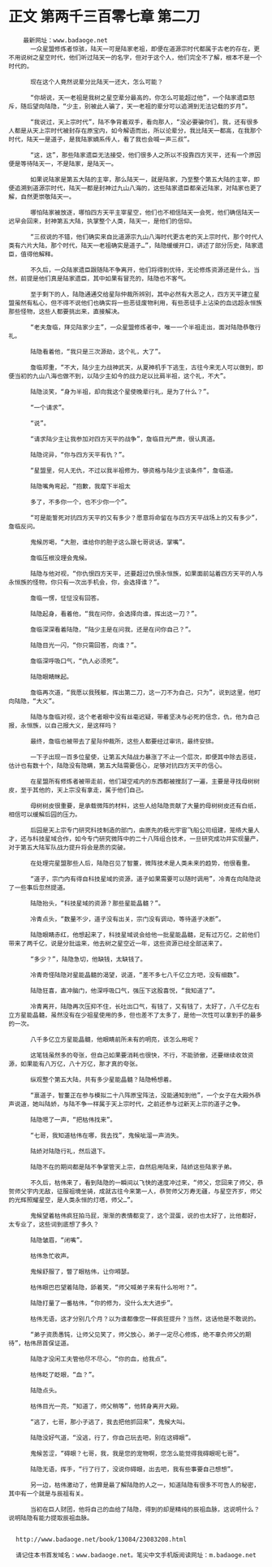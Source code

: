 # 正文 第两千三百零七章 第二刀
        最新网址：www.badaoge.net
          一众星盟修炼者惊骇，陆天一可是陆家老祖，即便在道源宗时代都属于古老的存在，更不用说树之星空时代，他们听过陆天一的名字，但对于这个人，他们完全不了解，根本不是一个时代的。
      
          现在这个人竟然说辈分比陆天一还大，怎么可能？
      
          “你胡说，天一老祖是我树之星空辈分最高的，你怎么可能超过他”，一个陆家遗臣怒斥，随后望向陆隐，“少主，别被此人骗了，天一老祖的辈分可以追溯到无法记载的岁月”。
      
          “我说过，天上宗时代”，陆不争背着双手，看向那人，“没必要骗你们，我，还有很多人都是从天上宗时代被封存在原宝内，如今解语而出，所以论辈分，我比陆天一都高，在我那个时代，陆天一是道子，是我陆家嫡系传人，看了我也会喊一声三叔”。
      
          “这，这”，那些陆家遗臣无法接受，他们很多人之所以不投靠四方天平，还有一个原因便是等待陆天一，不是陆家，是陆天一。
      
          如果说陆家是第五大陆的主宰，那么陆天一，就是陆家，乃至整个第五大陆的主宰，即便追溯到道源宗时代，陆天一都是封神过九山八海的，这些陆家遗臣都亲近陆家，对陆家也更了解，自然更崇敬陆天一。
      
          哪怕陆家被放逐，哪怕四方天平主宰星空，他们也不相信陆天一会死，他们确信陆天一迟早会回来，封神第五大陆，执掌整个人类，陆天一，是他们的信仰。
      
          “三叔说的不错，他们确实来自比道源宗九山八海时代更古老的天上宗时代，那个时代人类有六片大陆，那个时代，陆天一老祖确实是道子…”，陆隐缓缓开口，讲述了部分历史，陆家遗臣，值得他解释。
      
          不久后，一众陆家遗臣跟随陆不争离开，他们将得到优待，无论修炼资源还是什么，当然，前提是他们真是陆家遗臣，其中如果有冒充的，陆隐也不客气。
      
          至于剩下的人，陆隐通通交给星际仲裁所辨别，其中必然有大恶之人，四方天平建立星盟虽然有私心，但不得不说他们也确实将一些恶徒废物利用，有些恶徒手上沾染的血远超永恒族那些怪物，这些人都要挑出来，直接解决。
      
          “老夫詹临，拜见陆家少主”，一众星盟修炼者中，唯一一个半祖走出，面对陆隐恭敬行礼。
      
          陆隐看着他，“我只是三次源劫，这个礼，大了”。
      
          詹临郑重，“不大，陆少主力战神武天，从夏神机手下逃生，古往今来无人可以做到，即便当初的九山八海也做不到，以陆少主如今的战力足以比肩半祖，这个礼，不大”。
      
          陆隐淡笑，“身为半祖，却向我这个星使晚辈行礼，是为了什么？”。
      
          “一个请求”。
      
          “说”。
      
          “请求陆少主让我参加对四方天平的战争”，詹临目光严肃，很认真道。
      
          陆隐诧异，“你与四方天平有仇？”。
      
          “星盟里，何人无仇，不过以我半祖修为，够资格与陆少主谈条件”，詹临道。
      
          陆隐嘴角弯起，“抱歉，我麾下半祖太
      
          多了，不多你一个，也不少你一个”。
      
          “可是能誓死对抗四方天平的又有多少？愿意将命留在与四方天平战场上的又有多少”，詹临反问。
      
          鬼候厉喝，“大胆，谁给你的胆子这么跟七哥说话，掌嘴”。
      
          詹临压根没理会鬼候。
      
          陆隐与他对视，“你仇恨四方天平，还要超过仇恨永恒族，如果面前站着四方天平的人与永恒族的怪物，你只有一次出手机会，你，会选择谁？”。
      
          詹临一愣，怔怔没有回答。
      
          陆隐起身，看着他，“我在问你，会选择向谁，挥出这一刀？”。
      
          詹临深深看着陆隐，“陆少主是在问我，还是在问你自己？”。
      
          陆隐目光一闪，“你只需回答，向谁？”。
      
          詹临深呼吸口气，“仇人必须死”。
      
          陆隐眼睛眯起。
      
          詹临再次道，“我愿以我残躯，挥出第二刀，这一刀不为自己，只为”，说到这里，他盯向陆隐，“大义”。
      
          陆隐与詹临对视，这个老者眼中没有丝毫迟疑，带着坚决与必死的信念，仇，他为自己报，永恒族，以自己报大义，是这样吗？
      
          最终，詹临也被带去了星际仲裁所，这些人都要经过审讯，最终安排。
      
          一下子出现一百多位星使，让第五大陆战力暴涨了不止一个层次，即便其中除去恶徒，估计也有数十个，陆隐没有隐瞒，第五大陆需要信心，足够对抗四方天平的信心。
      
          在星盟所有修炼者被带走前，他们凝空戒内的东西都被搜刮了一遍，主要是寻找母树树皮，至于其他的，天上宗没有拿走，属于他们自己。
      
          母树树皮很重要，是承载微阵的材料，这些人给陆隐贡献了大量的母树树皮还有白纸，相信可以缓解后园的压力。
      
          后园是天上宗专门研究科技制造的部门，由原先的极光宇宙飞船公司组建，笼络大量人才，还与科技星域合作，如今专门研究微阵中的二十八阵组合技术，一旦研究成功并实现量产，对于第五大陆军队战力提升将会是质的突破。
      
          在处理完星盟那些人后，陆隐召见了智董，微阵技术是人类未来的趋势，他很看重。
      
          “道子，宗门内有得自科技星域的资源，道子如果需要可以随时调用”，冷青在向陆隐说了一些事后忽然提道。
      
          陆隐抬头，“科技星域的资源？那些星能晶髓？”。
      
          冷青点头，“数量不少，道子没有出关，宗门没有调动，等待道子决断”。
      
          陆隐眼睛赤红，他想起来了，科技星域说会给他一批星能晶髓，足有过万亿，之前他们带来了两千亿，说是分批运来，他去树之星空近一年，这些资源已经全部送来了。
      
          “多少？”，陆隐急切，他缺钱，太缺钱了。
      
          冷青奇怪陆隐对星能晶髓的渴望，说道，“差不多七八千亿立方吧，没有细数”。
      
          陆隐狂喜，直冲脑门，他深呼吸口气，强压下这股喜悦，“我知道了”。
      
          冷青离开，陆隐再次压抑不住，长吐出口气，有钱了，又有钱了，太好了，八千亿左右立方星能晶髓，虽然没有在少祖星使用的多，但也差不了太多了，是他一次性可以拿到手的最多的一次。
      
          八千多亿立方星能晶髓，他眼睛前所未有的明亮，该怎么用呢？
      
          这笔钱虽然多的夸张，但自己如果要消耗也很快，不行，不能骄傲，还要继续收敛资源，如果能有八万亿，八十万亿，那才真的夸张。
      
          纵观整个第五大陆，共有多少星能晶髓？陆隐畅想着。
      
          “禀道子，智董正在参与模拟二十八阵原宝阵法，没能通知到他”，一个女子在大殿外恭声说道，她叫陆娇，与陆不争一样属于天上宗时代，之前还参与过新天上宗的道子之争。
      
          陆隐嗯了一声，“把枯伟找来”。
      
          “七哥，我知道枯伟在哪，我去找”，鬼候呲溜一声消失。
      
          陆娇对陆隐行礼，然后退下。
      
          陆隐不在的期间都是陆不争掌管天上宗，自然启用陆来，陆娇这些陆家子弟。
      
          不久后，枯伟来了，看到陆隐的一瞬间以飞快的速度冲过来，“师父，您回来了师父，恭贺师父宇内无敌，征服祖境坐骑，成就古往今来第一人，恭贺师父万寿无疆，与星空齐岁，师父的光辉照耀星空，是人类永恒的灯塔，师父…”。
      
          鬼候望着枯伟疯狂拍马屁，渐渐的表情都变了，这个混蛋，说的也太好了，比他都好，太专业了，这些词到底想了多久？
      
          陆隐皱眉，“闭嘴”。
      
          枯伟急忙收声。
      
          鬼候舒服了，瞥了眼枯伟，让你嘚瑟。
      
          枯伟眼巴巴望着陆隐，舔着笑，“师父喊弟子来有什么吩咐？”。
      
          陆隐打量了一番枯伟，“你的修为，没什么太大进步”。
      
          枯伟无语，这才分别几个月？以为谁都像您一样疯狂提升？当然，这话他是不敢说的。
      
          “弟子资质愚钝，让师父见笑了，师父放心，弟子一定尽心修炼，绝不辜负师父的期待”，枯伟昂首保证道。
      
          陆隐才没闲工夫管他尽不尽心，“你的血，给我点”。
      
          枯伟眨了眨眼，“血？”。
      
          陆隐点头。
      
          枯伟目光一亮，“知道了，师父稍等”，他转身离开大殿。
      
          “逃了，七哥，那小子逃了，我去把他抓回来”，鬼候大叫。
      
          陆隐没好气道，“没逃，行了，你自己玩去吧，别在这碍眼”。
      
          鬼候苦涩，“碍眼？七哥，我，我是您的宠物啊，您怎么能觉得我碍眼呢七哥”。
      
          陆隐无语，挥手，“行了行了，没说你碍眼，出去吧，我有些事要自己想想”。
      
          另一边，枯伟激动了，他算是最了解陆隐的人之一，知道陆隐有很多不可告人的秘密，其中有一个就是与辰祖有关。
      
          当初在巨人财团，他将自己的血给了陆隐，得到的却是精纯的辰祖血脉，这说明什么？说明陆隐有能力提取辰祖血脉。
      
      
      http://www.badaoge.net/book/13084/23083208.html
      
      请记住本书首发域名：www.badaoge.net。笔尖中文手机版阅读网址：m.badaoge.net